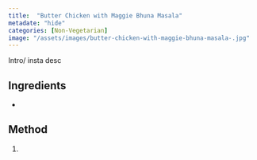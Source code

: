 ```yaml
---
title:  "Butter Chicken with Maggie Bhuna Masala"
metadate: "hide"
categories: [Non-Vegetarian]
image: "/assets/images/butter-chicken-with-maggie-bhuna-masala-.jpg"
---
```


Intro/ insta desc 

## Ingredients

- 

## Method

1. 

